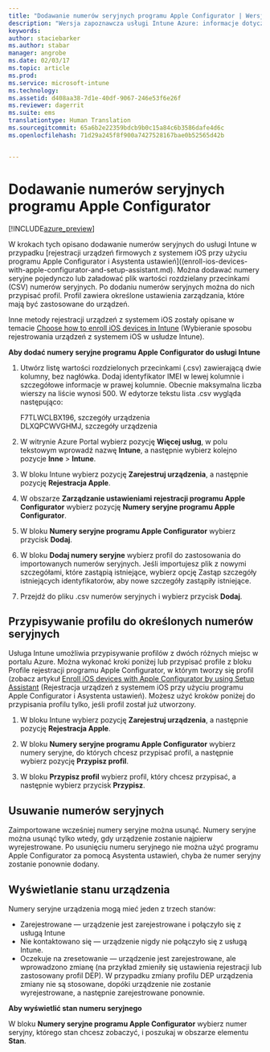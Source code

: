 ```yaml
---
title: "Dodawanie numerów seryjnych programu Apple Configurator | Wersja zapoznawcza usługi Intune Azure | Dokumentacja firmy Microsoft"
description: "Wersja zapoznawcza usługi Intune Azure: informacje dotyczące dodawania numerów seryjnych do urządzeń firmowych z systemem iOS przy użyciu programu Apple Configurator."
keywords: 
author: staciebarker
ms.author: stabar
manager: angrobe
ms.date: 02/03/17
ms.topic: article
ms.prod: 
ms.service: microsoft-intune
ms.technology: 
ms.assetid: d408aa38-7d1e-40df-9067-246e53f6e26f
ms.reviewer: dagerrit
ms.suite: ems
translationtype: Human Translation
ms.sourcegitcommit: 65a6b2e22359bdcb9b0c15a84c6b3586dafe4d6c
ms.openlocfilehash: 71d29a245f8f900a7427528167bae0b52565d42b


---
```


# <a name="add-apple-configurator-serial-numbers"></a>Dodawanie numerów seryjnych programu Apple Configurator 

[!INCLUDE[azure_preview](../includes/azure_preview.md)]

W krokach tych opisano dodawanie numerów seryjnych do usługi Intune w przypadku [rejestracji urządzeń firmowych z systemem iOS przy użyciu programu Apple Configurator i Asystenta ustawień]((enroll-ios-devices-with-apple-configurator-and-setup-assistant.md). Można dodawać numery seryjne pojedynczo lub załadować plik wartości rozdzielany przecinkami (CSV) numerów seryjnych. Po dodaniu numerów seryjnych można do nich przypisać profil. Profil zawiera określone ustawienia zarządzania, które mają być zastosowane do urządzeń. 

Inne metody rejestracji urządzeń z systemem iOS zostały opisane w temacie [Choose how to enroll iOS devices in Intune](choose-ios-enrollment-method.md) (Wybieranie sposobu rejestrowania urządzeń z systemem iOS w usłudze Intune).

**Aby dodać numery seryjne programu Apple Configurator do usługi Intune**

1. Utwórz listę wartości rozdzielonych przecinkami (.csv) zawierającą dwie kolumny, bez nagłówka. Dodaj identyfikator IMEI w lewej kolumnie i szczegółowe informacje w prawej kolumnie. Obecnie maksymalna liczba wierszy na liście wynosi 500. W edytorze tekstu lista .csv wygląda następująco:

    F7TLWCLBX196, szczegóły urządzenia</br>
    DLXQPCWVGHMJ, szczegóły urządzenia

2. W witrynie Azure Portal wybierz pozycję **Więcej usług**, w polu tekstowym wprowadź nazwę **Intune**, a następnie wybierz kolejno pozycje **Inne** > **Intune**.

3.  W bloku Intune wybierz pozycję **Zarejestruj urządzenia**, a następnie pozycję **Rejestracja Apple**.

4. W obszarze **Zarządzanie ustawieniami rejestracji programu Apple Configurator** wybierz pozycję **Numery seryjne programu Apple Configurator**.

5. W bloku **Numery seryjne programu Apple Configurator** wybierz przycisk **Dodaj**.

6. W bloku **Dodaj numery seryjne** wybierz profil do zastosowania do importowanych numerów seryjnych. Jeśli importujesz plik z nowymi szczegółami, które zastąpią istniejące, wybierz opcję Zastąp szczegóły istniejących identyfikatorów, aby nowe szczegóły zastąpiły istniejące.

7. Przejdź do pliku .csv numerów seryjnych i wybierz przycisk **Dodaj**.

## <a name="assign-a-profile-to-specific-serial-numbers"></a>Przypisywanie profilu do określonych numerów seryjnych

Usługa Intune umożliwia przypisywanie profilów z dwóch różnych miejsc w portalu Azure. Można wykonać kroki poniżej lub przypisać profile z bloku Profile rejestracji programu Apple Configurator, w którym tworzy się profil (zobacz artykuł [Enroll iOS devices with Apple Configurator by using Setup Assistant](enroll-ios-devices-with-apple-configurator-and-setup-assistant.md) (Rejestracja urządzeń z systemem iOS przy użyciu programu Apple Configurator i Asystenta ustawień). Możesz użyć kroków poniżej do przypisania profilu tylko, jeśli profil został już utworzony.

1. W bloku Intune wybierz pozycję **Zarejestruj urządzenia**, a następnie pozycję **Rejestracja Apple**.

2. W bloku **Numery seryjne programu Apple Configurator** wybierz numery seryjne, do których chcesz przypisać profil, a następnie wybierz pozycję **Przypisz profil**.

3. W bloku **Przypisz profil** wybierz profil, który chcesz przypisać, a następnie wybierz przycisk **Przypisz**.

## <a name="delete-serial-numbers"></a>Usuwanie numerów seryjnych
Zaimportowane wcześniej numery seryjne można usunąć. Numery seryjne można usunąć tylko wtedy, gdy urządzenie zostanie najpierw wyrejestrowane. Po usunięciu numeru seryjnego nie można użyć programu Apple Configurator za pomocą Asystenta ustawień, chyba że numer seryjny zostanie ponownie dodany.

## <a name="view-the-state-of-a-device"></a>Wyświetlanie stanu urządzenia
Numery seryjne urządzenia mogą mieć jeden z trzech stanów:

- Zarejestrowane — urządzenie jest zarejestrowane i połączyło się z usługą Intune
- Nie kontaktowano się — urządzenie nigdy nie połączyło się z usługą Intune.
- Oczekuje na zresetowanie — urządzenie jest zarejestrowane, ale wprowadzono zmianę (na przykład zmieniły się ustawienia rejestracji lub zastosowany profil DEP). W przypadku zmiany profilu DEP urządzenia zmiany nie są stosowane, dopóki urządzenie nie zostanie wyrejestrowane, a następnie zarejestrowane ponownie.

**Aby wyświetlić stan numeru seryjnego**

W bloku **Numery seryjne programu Apple Configurator** wybierz numer seryjny, którego stan chcesz zobaczyć, i poszukaj w obszarze elementu **Stan**.



<!--HONumber=Feb17_HO1-->


